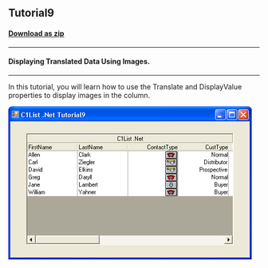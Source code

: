 ## Tutorial9
#### [Download as zip](https://grapecity.github.io/DownGit/#/home?url=https://github.com/GrapeCity/ComponentOne-WinForms-Samples/tree/master/NetFramework\List\CS\Tutorials\Tutorial9)
____
#### Displaying Translated Data Using Images.
____
In this tutorial, you will learn how to use the Translate and DisplayValue properties  to display images in the column.

![screenshot](screenshot.png)

